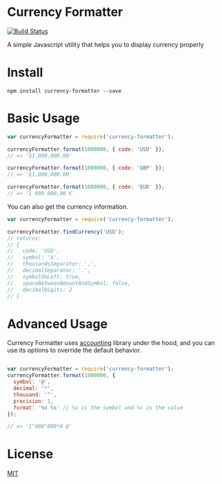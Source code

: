 # Currency Formatter

[![Build Status](https://travis-ci.org/smirzaei/currency-formatter.svg)](https://travis-ci.org/smirzaei/currency-formatter)

A simple Javascript utility that helps you to display currency properly

Install
=

`npm install currency-formatter --save`

Basic Usage
=

```JAVASCRIPT
var currencyFormatter = require('currency-formatter');

currencyFormatter.format(1000000, { code: 'USD' });
// => '$1,000,000.00'

currencyFormatter.format(1000000, { code: 'GBP' });
// => '£1,000,000.00'

currencyFormatter.format(1000000, { code: 'EUR' });
// => '1 000 000,00 €'
```

You can also get the currency information.

```JAVASCRIPT
var currencyFormatter = require('currency-formatter');

currencyFormatter.findCurrency('USD');
// returns:
// {
//   code: 'USD',
//   symbol: '$',
//   thousandsSeparator: ',',
//   decimalSeparator: '.',
//   symbolOnLeft: true,
//   spaceBetweenAmountAndSymbol: false,
//   decimalDigits: 2
// }

```

Advanced Usage
=
Currency Formatter uses [accounting](https://github.com/openexchangerates/accounting.js) library under the hood, and you can use its options to override the default behavior.

```JAVASCRIPT

var currencyFormatter = require('currency-formatter');
currencyFormatter.format(1000000, {
  symbol: '@',
  decimal: '*',
  thousand: '^',
  precision: 1,
  format: '%v %s' // %s is the symbol and %v is the value
});

// => '1^000^000*0 @'
```

License
=
[MIT](https://github.com/smirzaei/currency-formatter/blob/master/LICENSE)
